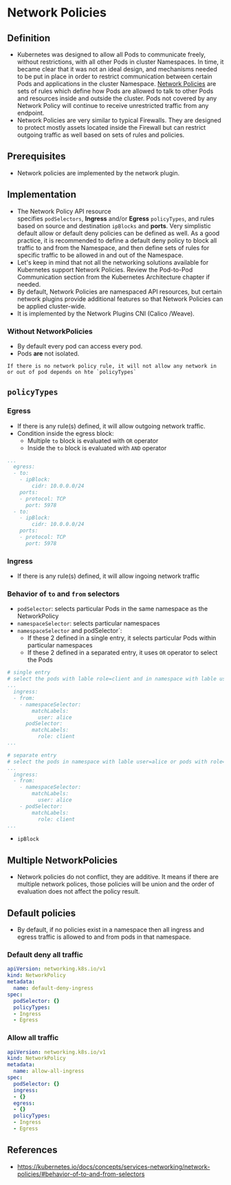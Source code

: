 # Network Policies
## Definition
- Kubernetes was designed to allow all Pods to communicate freely, without restrictions, with all other Pods in cluster Namespaces. In time, it became clear that it was not an ideal design, and mechanisms needed to be put in place in order to restrict communication between certain Pods and applications in the cluster Namespace. [Network Policies](https://kubernetes.io/docs/concepts/services-networking/network-policies/) are sets of rules which define how Pods are allowed to talk to other Pods and resources inside and outside the cluster. Pods not covered by any Network Policy will continue to receive unrestricted traffic from any endpoint. 
- Network Policies are very similar to typical Firewalls. They are designed to protect mostly assets located inside the Firewall but can restrict outgoing traffic as well based on sets of rules and policies. 
## Prerequisites
- Network policies are implemented by the network plugin.
## Implementation
- The Network Policy API resource specifies `podSelectors`, **Ingress** and/or **Egress** `policyTypes`, and rules based on source and destination `ipBlocks` and **ports**. Very simplistic default allow or default deny policies can be defined as well. As a good practice, it is recommended to define a default deny policy to block all traffic to and from the Namespace, and then define sets of rules for specific traffic to be allowed in and out of the Namespace. 
- Let's keep in mind that not all the networking solutions available for Kubernetes support Network Policies. Review the Pod-to-Pod Communication section from the Kubernetes Architecture chapter if needed.
- By default, Network Policies are namespaced API resources, but certain network plugins provide additional features so that Network Policies can be applied cluster-wide.
- It is implemented by the Network Plugins CNI (Calico /Weave).
### Without NetworkPolicies
- By default every pod can access every pod.
- Pods **are** not isolated.
```ad-note
If there is no network policy rule, it will not allow any network in or out of pod depends on hte `policyTypes`
```
## `policyTypes`
### Egress
- If there is any rule(s) defined, it will allow outgoing network traffic.
- Condition inside the egress block:
	- Multiple `to` block is evaluated with `OR` operator
	- Inside the `to` block is evaluated with `AND` operator
```yaml
...
  egress:
  - to:
    - ipBlock:
        cidr: 10.0.0.0/24
    ports:
    - protocol: TCP
      port: 5978
  - to:
    - ipBlock:
        cidr: 10.0.0.0/24
    ports:
    - protocol: TCP
      port: 5978
```
### Ingress
- If there is any rule(s) defined, it will allow ingoing network traffic
### Behavior of `to` and `from` selectors
- `podSelector`: selects particular Pods in the same namespace as the NetworkPolicy
- `namespaceSelector`: selects particular namespaces
- `namespaceSelector` and podSelector`: 
	- If these 2 defined in a single entry, it selects particular Pods within particular namespaces
	- If these 2 defined in a separated entry, it uses `OR` operator to select the Pods
```yaml
# single entry
# select the pods with lable role=client and in namespace with lable user=alice
...
  ingress:
  - from:
    - namespaceSelector:
        matchLabels:
          user: alice
      podSelector:
        matchLabels:
          role: client
...

# separate entry
# select the pods in namespace with lable user=alice or pods with role=client
...
  ingress:
  - from:
    - namespaceSelector:
        matchLabels:
          user: alice
    - podSelector:
        matchLabels:
          role: client
...
```
- `ipBlock`
## Multiple NetworkPolicies
- Network policies do not conflict, they are additive. It means if there are multiple network polices, those policies will be union and the order of evaluation does not affect the policy result.
## Default policies
- By default, if no policies exist in a namespace then all ingress and egress traffic is allowed to and from pods in that namespace.
### Default deny all traffic
```yaml
apiVersion: networking.k8s.io/v1
kind: NetworkPolicy
metadata:
  name: default-deny-ingress
spec:
  podSelector: {}
  policyTypes:
  - Ingress
  - Egress
```
### Allow all traffic
```yaml
apiVersion: networking.k8s.io/v1
kind: NetworkPolicy
metadata:
  name: allow-all-ingress
spec:
  podSelector: {}
  ingress:
  - {}
  egress:
  - {}
  policyTypes:
  - Ingress
  - Egress

```
## References
- https://kubernetes.io/docs/concepts/services-networking/network-policies/#behavior-of-to-and-from-selectors